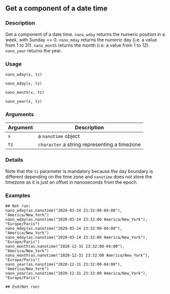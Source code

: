 
## Get a component of a date time

### Description

Get a component of a date time. `nano_wday` returns the numeric position
in a week, with Sunday == 0. `nano_mday` returns the numeric day (i.e. a
value from 1 to 31). `nano_month` returns the month (i.e. a value from 1
to 12). `nano_year` returns the year.

### Usage

    nano_wday(x, tz)

    nano_mday(x, tz)

    nano_month(x, tz)

    nano_year(x, tz)

### Arguments

| Argument | Description                                  |
|----------|----------------------------------------------|
| `x`      | a `nanotime` object                          |
| `tz`     | `character` a string representing a timezone |

### Details

Note that the `tz` parameter is mandatory because the day boundary is
different depending on the time zone and `nanotime` does not store the
timezone as it is just an offset in nanoseconds from the epoch.

### Examples

    ## Not run: 
    nano_wday(as.nanotime("2020-03-14 23:32:00-04:00"), "America/New_York")
    nano_wday(as.nanotime("2020-03-14 23:32:00 America/New_York"), "Europe/Paris")
    nano_mday(as.nanotime("2020-03-14 23:32:00-04:00"), "America/New_York")
    nano_mday(as.nanotime("2020-03-14 23:32:00 America/New_York"), "Europe/Paris")
    nano_month(as.nanotime("2020-12-31 23:32:00-04:00"), "America/New_York")
    nano_month(as.nanotime("2020-12-31 23:32:00 America/New_York"), "Europe/Paris")
    nano_year(as.nanotime("2020-12-31 23:32:00-04:00"), "America/New_York")
    nano_year(as.nanotime("2020-12-31 23:32:00 America/New_York"), "Europe/Paris")

    ## End(Not run)

